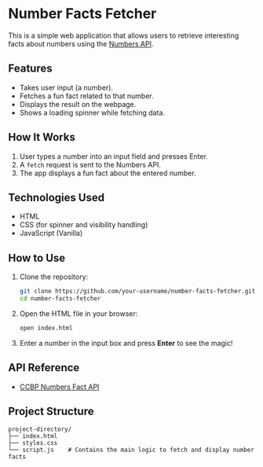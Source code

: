 # Number Facts Fetcher

This is a simple web application that allows users to retrieve interesting facts about numbers using the [Numbers API](https://apis.ccbp.in/numbers-fact).

## Features

- Takes user input (a number).
- Fetches a fun fact related to that number.
- Displays the result on the webpage.
- Shows a loading spinner while fetching data.

## How It Works

1. User types a number into an input field and presses Enter.
2. A `fetch` request is sent to the Numbers API.
3. The app displays a fun fact about the entered number.

## Technologies Used

- HTML
- CSS (for spinner and visibility handling)
- JavaScript (Vanilla)

## How to Use

1. Clone the repository:
    ```bash
    git clone https://github.com/your-username/number-facts-fetcher.git
    cd number-facts-fetcher
    ```

2. Open the HTML file in your browser:
    ```bash
    open index.html
    ```

3. Enter a number in the input box and press **Enter** to see the magic!

## API Reference

- [CCBP Numbers Fact API](https://apis.ccbp.in/numbers-fact)

## Project Structure

```plaintext
project-directory/
├── index.html
├── styles.css
└── script.js    # Contains the main logic to fetch and display number facts
